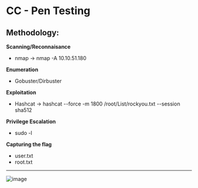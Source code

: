 # CC - Pen Testing

## Methodology:

**Scanning/Reconnaisance**
   * nmap →  nmap -A 10.10.51.180
   
**Enumeration**
  * Gobuster/Dirbuster

**Exploitation**
  * Hashcat → hashcat --force -m 1800 <hash> /root/List/rockyou.txt --session sha512

**Privilege Escalation**
  * sudo -l

**Capturing the flag**
* user.txt
* root.txt

______________________________________________________________________________________________________________________________________

![image](https://user-images.githubusercontent.com/44063862/83943783-31c3c980-a831-11ea-8893-ee4626d0d68c.png)
